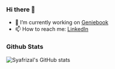 ### Hi there 👋

<!--
**ikaru19/ikaru19** is a ✨ _special_ ✨ repository because its `README.md` (this file) appears on your GitHub profile.

Here are some ideas to get you started:

- 🔭 I’m currently working on ...
- 🌱 I’m currently learning ...
- 👯 I’m looking to collaborate on ...
- 🤔 I’m looking for help with ...
- 💬 Ask me about ...
- 📫 How to reach me: ...
- 😄 Pronouns: ...
- ⚡ Fun fact: ...
-->
- 🔭 I’m currently working on <a href="https://geniebook.com/"> Geniebook </a> 
- 📫 How to reach me:  <a href=" https://www.linkedin.com/in/muhammad-syafrizal-1abb70120/"> LinkedIn </a> 

### Github Stats

![Syafrizal's GitHub stats](https://github-readme-stats.vercel.app/api?username=syafrizal&show_icons=true&theme=tokyonight)

